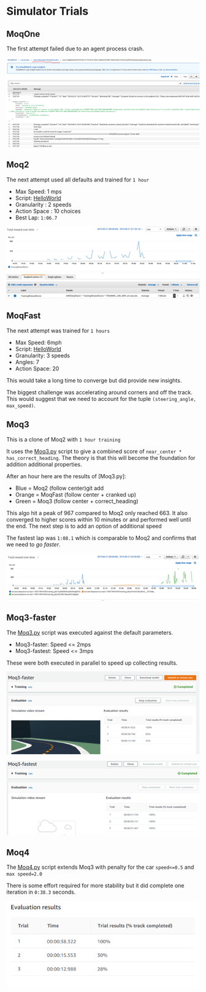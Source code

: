 # Simulator Trials

## MoqOne

The first attempt failed due to an agent process crash.

![moq1.png](moq1.png)

## Moq2

The next attempt used all defaults and trained for `1 hour`

- Max Speed: 1 mps
- Script: [HelloWorld](HelloWorld.py)
- Granularity : 2 speeds
- Action Space : 10 choices
- Best Lap: `1:06.7`

![moq2.png](moq2.png)

## MoqFast

The next attempt was trained for `1 hours`

- Max Speed: 6mph
- Script: [HelloWorld](HelloWorld.py)
- Granularity: 3 speeds
- Angles: 7
- Action Space: 20

This would take a long time to converge but did provide new insights.

The biggest challenge was accelerating around corners and off the track. This would suggest that we need to account for the tuple `(steering_angle, max_speed)`.

## Moq3

This is a clone of Moq2 with `1 hour training`

It uses the [Moq3.py](Moq3.py) script to give a combined score of `near_center * has_correct_heading`. The theory is that this will become the foundation for addition additional properties.

After an hour here are the results of [Moq3.py]:

- Blue = Moq2 (follow center)git add 
- Orange = MoqFast (follow center + cranked up)
- Green = Moq3 (follow center + correct_heading)

This algo hit a peak of 967 compared to Moq2 only reached 663. It also converged to higher scores within 10 minutes or and performed well until the end. The next step is to add an option of additional speed

The fastest lap was `1:08.1` which is comparable to Moq2 and confirms that we need to _go faster_.

![moq3.png](moq3.png)

## Moq3-faster

The [Moq3.py](Moq3.py) script was executed against the default parameters.

- Moq3-faster: Speed <= 2mps
- Moq3-fastest: Speed <= 3mps

These were both executed in parallel to speed up collecting results.

![moq3-faster.png](moq3-faster.png)

![moq3-fastest.png](moq3-fastest.png)

## Moq4

The [Moq4.py](Moq4.py) script extends Moq3 with penalty for the car `speed<=0.5` and `max speed=2.0`

There is some effort required for more stability but it did complete one iteration in `0:38.3` seconds.

![moq4.png](moq4.png)